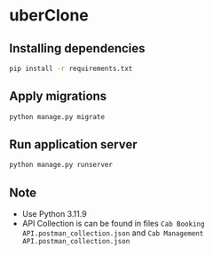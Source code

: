 # uberClone

## Installing dependencies

```sh
pip install -r requirements.txt
```

## Apply migrations

```sh
python manage.py migrate
```

## Run application server

```sh
python manage.py runserver
```


## Note

- Use Python 3.11.9
- API Collection is can be found in files `Cab Booking API.postman_collection.json` and `Cab Management API.postman_collection.json`